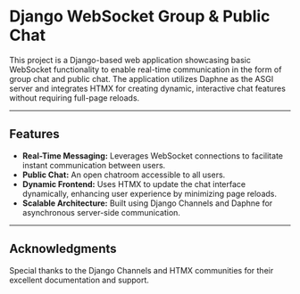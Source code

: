 # Django WebSocket Group & Public Chat

This project is a Django-based web application showcasing basic WebSocket functionality to enable real-time communication in the form of group chat and public chat. The application utilizes Daphne as the ASGI server and integrates HTMX for creating dynamic, interactive chat features without requiring full-page reloads.

---

## Features

- **Real-Time Messaging:** Leverages WebSocket connections to facilitate instant communication between users.
- **Public Chat:** An open chatroom accessible to all users.
- **Dynamic Frontend:** Uses HTMX to update the chat interface dynamically, enhancing user experience by minimizing page reloads.
- **Scalable Architecture:** Built using Django Channels and Daphne for asynchronous server-side communication.

---

## Acknowledgments

Special thanks to the Django Channels and HTMX communities for their excellent documentation and support.

